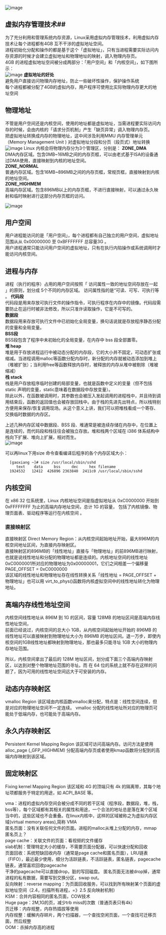 ![image](https://user-images.githubusercontent.com/20179983/131761086-7611bf28-7913-408c-b37e-6ff10153a231.png)
## 虚拟内存管理技术##
为了充分利用和管理系统内存资源，Linux采用虚拟内存管理技术，利用虚拟内存技术让每个进程都有4GB 互不干涉的虚拟地址空间。  
进程初始化分配和操作的都是基于这个「虚拟地址」，只有当进程需要实际访问内存资源的时候才会建立虚拟地址和物理地址的映射，调入物理内存页。   
4GB 的进程虚拟地址空间被分成两部分：「用户空间」和「内核空间」，如下图所示：  
 ![image](https://user-images.githubusercontent.com/20179983/131802447-6d7a8b32-0bd7-4443-ae74-41c2bc4e10d2.png)
**虚拟地址的好处**  
避免用户直接访问物理内存地址，防止一些破坏性操作，保护操作系统  
每个进程都被分配了4GB的虚拟内存，用户程序可使用比实际物理内存更大的地址空间  

## 物理地址 ##  
不管是用户空间还是内核空间，使用的地址都是虚拟地址，当需进程要实际访问内存的时候，会由内核的「请求分页机制」产生「缺页异常」调入物理内存页。  
把虚拟地址转换成内存的物理地址，这中间涉及利用MMU 内存管理单元（Memory Management Unit ) 对虚拟地址分段和分页（段页式）地址转换  
![image](https://user-images.githubusercontent.com/20179983/131803030-f1ad3a37-dbf0-46f3-8a6f-7ba1cc248e3b.png)
Linux 内核会将物理内存分为3个管理区，分别是：
**ZONE_DMA**  
DMA内存区域。包含0MB~16MB之间的内存页框，可以由老式基于ISA的设备通过DMA使用，直接映射到内核的地址空间。  
**ZONE_NORMAL**  
普通内存区域。包含16MB~896MB之间的内存页框，常规页框，直接映射到内核的地址空间。  
**ZONE_HIGHMEM**  
高端内存区域。包含896MB以上的内存页框，不进行直接映射，可以通过永久映射和临时映射进行这部分内存页框的访问。  

![image](https://user-images.githubusercontent.com/20179983/131803188-36eafaef-9f73-403d-838b-4e16a5fbebff.png)
## 用户空间 ##  
用户进程能访问的是「用户空间」，每个进程都有自己独立的用户空间，虚拟地址范围从从 0x00000000 至 0xBFFFFFFF 总容量3G 。  
用户进程通常只能访问用户空间的虚拟地址，只有在执行内陷操作或系统调用时才能访问内核空间。  

## 进程与内存 ##  
进程（执行的程序）占用的用户空间按照「 访问属性一致的地址空间存放在一起 」的原则，划分成 5个不同的内存区域。 访问属性指的是“可读、可写、可执行等 。
**代码段**  
代码段是用来存放可执行文件的操作指令，可执行程序在内存中的镜像。代码段需要防止在运行时被非法修改，所以只准许读取操作，它是不可写的。  
**数据段**  
数据段用来存放可执行文件中已初始化全局变量，换句话说就是存放程序静态分配的变量和全局变量。  
**BSS段**  
BSS段包含了程序中未初始化的全局变量，在内存中 bss 段全部置零。  
**堆 heap**   
堆是用于存放进程运行中被动态分配的内存段，它的大小并不固定，可动态扩张或缩减。当进程调用malloc等函数分配内存时，新分配的内存就被动态添加到堆上（堆被扩张）；当利用free等函数释放内存时，被释放的内存从堆中被剔除（堆被缩减）  
**栈 stack**  
栈是用户存放程序临时创建的局部变量，也就是函数中定义的变量（但不包括 static 声明的变量，static意味着在数据段中存放变量）。    
除此以外，在函数被调用时，其参数也会被压入发起调用的进程栈中，并且待到调用结束后，函数的返回值也会被存放回栈中。由于栈的先进先出特点，所以栈特别方便用来保存/恢复调用现场。从这个意义上讲，我们可以把堆栈看成一个寄存、交换临时数据的内存区。  

上述几种内存区域中数据段、BSS 段、堆通常是被连续存储在内存中，在位置上是连续的，而代码段和栈往往会被独立存放。堆和栈两个区域在 i386 体系结构中栈向下扩展、堆向上扩展，相对而生。  
![image](https://user-images.githubusercontent.com/20179983/131805269-b66b6aaf-c83d-41fb-be82-3872ebef213e.png)

可以再linux下用size 命令查看编译后程序的各个内存区域大小：

      [gaoxiang ~]# size /usr/local/sbin/sshd
         text    data     bss     dec     hex filename
      1924532   12412  426896 2363840  2411c0 /usr/local/sbin/sshd

## 内核空间 ##  
在 x86 32 位系统里，Linux 内核地址空间是指虚拟地址从 0xC0000000 开始到 0xFFFFFFFF 为止的高端内存地址空间，总计 1G 的容量， 包括了内核镜像、物理页面表、驱动程序等运行在内核空间 。  

### 直接映射区 ###  
直接映射区 Direct Memory Region：从内核空间起始地址开始，最大896M的内核空间地址区间，为直接内存映射区。  
直接映射区的896MB的「线性地址」直接与「物理地址」的前896MB进行映射，也就是说线性地址和分配的物理地址都是连续的。内核地址空间的线性地址0xC0000001所对应的物理地址为0x00000001，它们之间相差一个偏移量PAGE_OFFSET = 0xC0000000  
该区域的线性地址和物理地址存在线性转换关系「线性地址 = PAGE_OFFSET + 物理地址」也可以用 virt_to_phys()函数将内核虚拟空间中的线性地址转化为物理地址。  
## 高端内存线性地址空间 ##  
内核空间线性地址从 896M 到 1G 的区间，容量 128MB 的地址区间是高端内存线性地址空间，  
前面已经说过，内核空间的总大小 1GB，从内核空间起始地址开始的 896MB 的线性地址可以直接映射到物理地址大小为 896MB 的地址区间。退一万步，即使内核空间的1GB线性地址都映射到物理地址，那也最多只能寻址 1GB 大小的物理内存地址范围。  

所以，内核空间拿出了最后的 128M 地址区间，划分成下面三个高端内存映射区，以达到对整个物理地址范围的寻址。而 在 64 位的系统上就不存在这样的问题了，因为可用的线性地址空间远大于可安装的内存。  
## 动态内存映射区 ##  
vmalloc Region 该区域由内核函数vmalloc来分配，特点是：线性空间连续，但是对应的物理地址空间不一定连续。 vmalloc 分配的线性地址所对应的物理页可能处于低端内存，也可能处于高端内存。  
## 永久内存映射区 ##  
Persistent Kernel Mapping Region 该区域可访问高端内存。访问方法是使用 alloc_page (_GFP_HIGHMEM) 分配高端内存页或者使用kmap函数将分配到的高端内存映射到该区域。  
## 固定映射区 ##  
Fixing kernel Mapping Region 该区域和 4G 的顶端只有 4k 的隔离带，其每个地址项都服务于特定的用途，如 ACPI_BASE 等。


vma：进程的虚拟内存空间会被分成不同的若干区域（程序段，数据段，堆，栈，bss等），每个区域都有其相关的属性和用途，一个合法的地址总是落在某个区域当中的，这些区域也不会重叠。在linux内核中，这样的区域被称之为虚拟内存区域(virtual memory areas),简称 VMA  
匿名页面：没有关联任何文件的页面。进程的malloc从堆上分配的内存，mmap匿名页上？  
page cache：关联文件的页面：看视频的文件缓存  
slab机制：管理特定大小的缓存，不需要页面分配器，可以快速分配和回收  
页面回收：系统短缺回收内存（通常是page cache和匿名页面），LRU链表（FIFO），最近最少使用，细分为活跃链表，不活跃链表，匿名链表，pagecache链表，通常喜欢回收pagecache  
干净的pagecache可以直接drop，脏的写回磁盘。 匿名页面无法被drop掉，通常进程的私有数据，需要写到交换分区，swap out。  
反向映射：reverse mapping：为页面回收服务，可以找到所有映射某个页面的虚拟地址空间（2.4，扫描所有进程，=》2.5 反向映射机制）  
KSM：合并内容相同的匿名页面，COW技术  
Huge page：2M,1G的页，减少trb miss的次数（普通页表只有4k）  
页迁移：内存规整，内存热插拔等使用  
内存规整：缓解内存碎片，两个扫描器，一个查找空闲页面，一个查找可迁移页面，然后规整    
OOM：杀掉内存高的进程  


